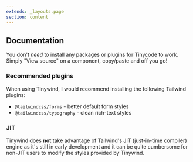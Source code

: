 ```yaml
---
extends: _layouts.page
section: content
---
```


## Documentation

You don't _need_ to install any packages or plugins for Tinycode to work. Simply "View source" on a component, copy/paste and off you go!

### Recommended plugins

When using Tinywind, I would recommend installing the following Tailwind plugins:

* `@tailwindcss/forms` - better default form styles
* `@tailwindcss/typography` - clean rich-text styles

### JIT

Tinywind does **not** take advantage of Tailwind's JIT (just-in-time compiler) engine as it's still in early development and it can be quite cumbersome for non-JIT users to modify the styles provided by Tinywind.
